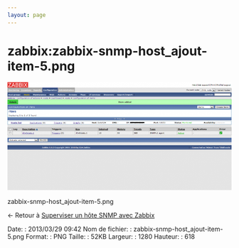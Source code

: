 ```yaml
---
layout: page
---
```


zabbix:zabbix-snmp-host\_ajout-item-5.png
=========================================

[![zabbix-snmp-host\_ajout-item-5.png](../../assets/media/zabbix/zabbix-snmp-host_ajout-item-5.png@cache=&w=900&h=434 "zabbix-snmp-host_ajout-item-5.png")](../../assets/media/zabbix/zabbix-snmp-host_ajout-item-5.png@cache= "Afficher le fichier original")

zabbix-snmp-host\_ajout-item-5.png

← Retour à [Superviser un hôte SNMP avec
Zabbix](../../zabbix/zabbix-snmp-host.html "zabbix:zabbix-snmp-host")

Date:
:   2013/03/29 09:42
Nom de fichier:
:   zabbix-snmp-host\_ajout-item-5.png
Format:
:   PNG
Taille:
:   52KB
Largeur:
:   1280
Hauteur:
:   618

